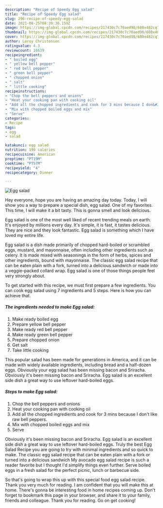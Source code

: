 ```yaml
---
description: "Recipe of Speedy Egg salad"
title: "Recipe of Speedy Egg salad"
slug: 296-recipe-of-speedy-egg-salad
date: 2021-08-25T08:39:30.159Z
image: https://img-global.cpcdn.com/recipes/217430c7c70aed98/680x482cq70/egg-salad-recipe-main-photo.jpg
thumbnail: https://img-global.cpcdn.com/recipes/217430c7c70aed98/680x482cq70/egg-salad-recipe-main-photo.jpg
cover: https://img-global.cpcdn.com/recipes/217430c7c70aed98/680x482cq70/egg-salad-recipe-main-photo.jpg
author: Leroy Christensen
ratingvalue: 4.3
reviewcount: 16639
recipeingredient:
- " boiled egg"
- " yellow bell pepper"
- " red bell pepper"
- " green bell pepper"
- " chopped onion"
- " salt"
- " little cooking"
recipeinstructions:
- "Chop the bell peppers and onions"
- "Heat your cooking pan with cooking oil"
- "Add all the chopped ingredients and cook for 3 mins because I don&#39;t like raw bell peppers."
- "Mix with chopped boiled eggs and mix"
- "Serve"
categories:
- Recipe
tags:
- egg
- salad

katakunci: egg salad 
nutrition: 199 calories
recipecuisine: American
preptime: "PT19M"
cooktime: "PT57M"
recipeyield: "4"
recipecategory: Dinner

---
```



![Egg salad](https://img-global.cpcdn.com/recipes/217430c7c70aed98/680x482cq70/egg-salad-recipe-main-photo.jpg)

Hey everyone, hope you are having an amazing day today. Today, I will show you a way to prepare a special dish, egg salad. One of my favorites. This time, I will make it a bit tasty. This is gonna smell and look delicious.

Egg salad is one of the most well liked of recent trending meals on earth. It's enjoyed by millions every day. It's simple, it is fast, it tastes delicious. They are nice and they look fantastic. Egg salad is something which I have loved my entire life.

Egg salad is a dish made primarily of chopped hard-boiled or scrambled eggs, mustard, and mayonnaise, often including other ingredients such as celery. It is made mixed with seasonings in the form of herbs, spices and other ingredients, bound with mayonnaise. The classic egg salad recipe that can be eaten plain with a fork, turned into a delicious sandwich or made into a veggie-packed collard wrap. Egg salad is one of those things people feel very strongly about.


To get started with this recipe, we must first prepare a few ingredients. You can cook egg salad using 7 ingredients and 5 steps. Here is how you can achieve that.

<!--inarticleads1-->

##### The ingredients needed to make Egg salad:

1. Make ready  boiled egg
1. Prepare  yellow bell pepper
1. Make ready  red bell pepper
1. Make ready  green bell pepper
1. Prepare  chopped onion
1. Get  salt
1. Take  little cooking


This popular salad has been made for generations in America, and it can be made with widely available ingredients, including bread and a half-dozen eggs. Obviously your egg salad has been missing bacon and Sriracha. Obviously it&#39;s been missing bacon and Sriracha. Egg salad is an excellent side dish a great way to use leftover hard-boiled eggs. 

<!--inarticleads2-->

##### Steps to make Egg salad:

1. Chop the bell peppers and onions
1. Heat your cooking pan with cooking oil
1. Add all the chopped ingredients and cook for 3 mins because I don&#39;t like raw bell peppers.
1. Mix with chopped boiled eggs and mix
1. Serve


Obviously it&#39;s been missing bacon and Sriracha. Egg salad is an excellent side dish a great way to use leftover hard-boiled eggs. Truly the best Egg Salad Recipe you are going to try with minimal ingredients and so quick to make. The classic egg salad recipe that can be eaten plain with a fork or turned into a delicious sandwich My avocado egg salad recipe is such a reader favorite but I thought I&#39;d simplify things even further. Serve boiled eggs in a fresh salad for the perfect picnic, lunch or barbecue side. 

So that's going to wrap this up with this special food egg salad recipe. Thank you very much for reading. I am confident that you will make this at home. There's gonna be interesting food in home recipes coming up. Don't forget to bookmark this page in your browser, and share it to your family, friends and colleague. Thank you for reading. Go on get cooking!
